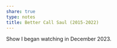 ```yaml
---
share: true
type: notes
title: Better Call Saul (2015-2022)
---
```


Show I began watching in December 2023.